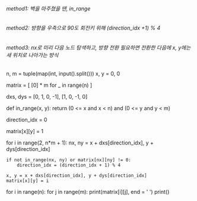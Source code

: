 

###### method1: 벽을 마주쳤을 땐, in_range
###### method2: 방향을 우측으로 90도 회전키 위해 (direction_idx +1) % 4
###### method3: nx로 미리 다음 노드 탐색하고, 방향 전환 필요하면 전환한 다음에 x, y에는 새 위치로 나아가는 방식

n, m = tuple(map(int, input().split()))
x, y = 0, 0

matrix = [
    [0] * m
    for _ in range(n)
]

dxs, dys = [0, 1, 0, -1], [1, 0, -1, 0]

def in_range(x, y):
    return (0 <= x and x < n) and (0 <= y and y < m)

direction_idx = 0

matrix[x][y] = 1

for i in range(2, n*m + 1):
    nx, ny = x + dxs[direction_idx], y + dys[direction_idx]

    if not in_range(nx, ny) or matrix[nx][ny] != 0:
        direction_idx = (direction_idx + 1) % 4
    
    x, y = x + dxs[direction_idx], y + dys[direction_idx]
    matrix[x][y] = i


for i in range(n):
    for j in range(m):
        print(matrix[i][j], end = ' ')
    print()
